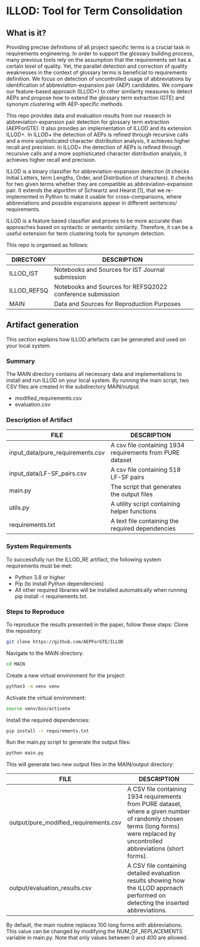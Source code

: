 # ILLOD: Tool for Term Consolidation

## What is it?
Providing precise definitions of all project specific terms is a crucial task in requirements engineering. In order to support the glossary building process, many previous tools rely on the assumption that the requirements set has a certain level of quality. Yet, the parallel detection and correction of quality weaknesses in the context of glossary terms is beneficial to requirements definition. We focus on detection of uncontrolled usage of abbreviations by identification of abbreviation-expansion pair (AEP) candidates. We compare our feature-based approach (ILLOD+) to other similarity measures to detect AEPs and propose how to extend the glossary term extraction (GTE) and synonym clustering with AEP-specific methods.

This repo provides data and evaluation results from our research in abbreviation-expansion pair detection for glossary term extraction (AEPForGTE). It also provides an implementation of ILLOD and its extension ILLOD+. In ILLOD+ the detection of AEPs is refined through recursive calls and a more sophisticated character distribution analysis, it achieves higher recall and precision. In ILLOD+ the detection of AEPs is refined through recursive calls and a more sophisticated character distribution analysis, it achieves higher recall and precision.

ILLOD is a binary classifier for abbreviation-expansion detection (it checks Initial Letters, term Lengths, Order, and Distribution of characters). It checks for two given terms whether they are compatible as abbreviation-expansion pair. It extends the algorithm of Schwartz and Hearst [1], that we re-implemented in Python to make it usable for cross-comparisons, where abbreviations and possible expansions appear in different sentences/ requirements.

ILLOD is a feature based classifier and proves to be more accurate than approaches based on syntactic or semantic similarity. Therefore, it can be a useful extension for term clustering tools for synonym detection.

This repo is organised as follows:

| DIRECTORY | DESCRIPTION |
| ------ | ------ |
| ILLOD_IST | Notebooks and Sources for IST Journal submission |
| ILLOD_REFSQ | Notebooks and Sources for REFSQ2022 conference submission |
| MAIN | Data and Sources for Reproduction Purposes |

## Artifact generation
This section explains how ILLOD artefacts can be generated and used on your local system.

### Summary
The MAIN directory contains all necessary data and implementations to install and run ILLOD on your local system.
By running the main script, two CSV files are created in the subdirectory MAIN/output.
- modified_requirements.csv
- evaluation.csv


### Description of Artifact

| FILE | DESCRIPTION |
| ------ | ------ |
| input_data/pure_requirements.csv | A csv file containing 1934 requirements from PURE dataset |
| input_data/LF-SF_pairs.csv | A csv file containing 518 LF-SF pairs |
| main&#46;py| The script that generates the output files |
| utils&#46;py| A utility script containing helper functions |
| requirements.txt| A text file containing the required dependencies |

### System Requirements
To successfully run the ILLOD_RE artifact, the following system requirements must be met: 
- Python 3.8 or higher
- Pip (to install Python dependencies)
- All other required libraries will be installed automatically when running pip install -r requirements.txt.


### Steps to Reproduce
To reproduce the results presented in the paper, follow these steps:
Clone the repository:
```sh
git clone https://github.com/AEPForGTE/ILLOD
```
Navigate to the MAIN directory:
```sh
cd MAIN
```

Create a new virtual environment for the project:
```sh
python3 -m venv venv
```

Activate the virtual environment:
```sh
source venv/bin/activate
```

Install the required dependencies:
```sh
pip install -r requirements.txt
```

Run the main&#46;py script to generate the output files:
```sh
python main.py
```

This will generate two new output files in the MAIN/output directory:

| FILE | DESCRIPTION |
| ------ | ------ |
| output/pure_modified_requirements.csv | A CSV file containing 1934 requirements from PURE dataset, where a given number of randomly chosen terms (long forms) were replaced by uncontrolled abbreviations (short forms).|
| output/evaluation_results.csv | A CSV file containing detailed evaluation results showing how the ILLOD approach performed on detecting the inserted abbreviations.|

By default, the main routine replaces 100 long forms with abbreviations. This value can be changed by modifying the NUM_OF_REPLACEMENTS variable in main&#46;py. Note that only values between 0 and 400 are allowed. 
